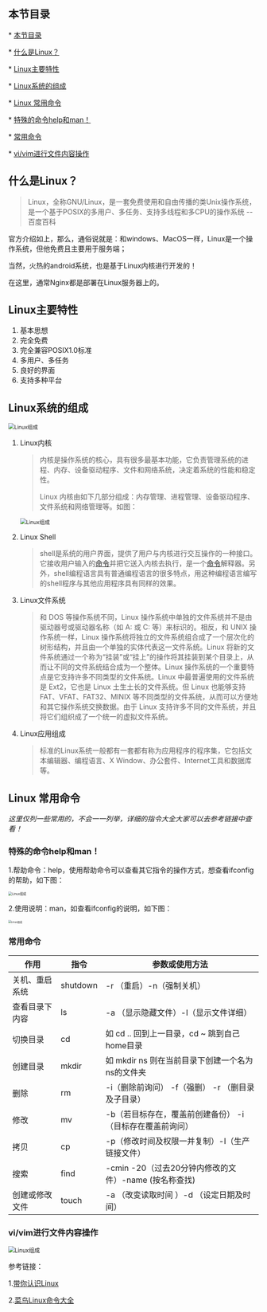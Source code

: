 ## 本节目录
  \* [本节目录](#本节目录)

  \* [什么是Linux？](#什么是linux)

  \* [Linux主要特性](#linux主要特性)

  \* [Linux系统的组成](#linux系统的组成)

  \* [Linux 常用命令](#linux-常用命令)

   \* [特殊的命令help和man！](#特殊的命令help和man)

   \* [常用命令](\u0023\u5e38\u7528\u547d\u4ee4)

   \* [vi/vim进行文件内容操作](#vivim进行文件内容操作)

## 什么是Linux？

> Linux，全称GNU/Linux，是一套免费使用和自由传播的类Unix操作系统，是一个基于POSIX的多用户、多任务、支持多线程和多CPU的操作系统 --百度百科

官方介绍如上，那么，通俗说就是：和windows、MacOS一样，Linux是一个操作系统，但他免费且主要用于服务端；

当然，火热的android系统，也是基于Linux内核进行开发的！

在这里，通常Nginx都是部署在Linux服务器上的。

## Linux主要特性

1. 基本思想
2. 完全免费
3. 完全兼容POSIX1.0标准
4. 多用户、多任务
5. 良好的界面
6. 支持多种平台

## Linux系统的组成

<img src="./image/shell.png" alt="Linux组成" style="zoom:75%;" align="center"/>

1. Linux内核

   > 内核是操作系统的核心，具有很多最基本功能，它负责管理系统的进程、内存、设备驱动程序、文件和网络系统，决定着系统的性能和稳定性。
   >
   > Linux 内核由如下几部分组成：内存管理、进程管理、设备驱动程序、文件系统和网络管理等。如图：

   <img src="./image/core.jpeg" alt="Linux组成" style="zoom:75%;" align="center"/>

2. Linux Shell

   > shell是系统的用户界面，提供了用户与内核进行交互操作的一种接口。它接收用户输入的[命令](https://www.linuxcool.com/)并把它送入内核去执行，是一个[命令](https://www.linuxcool.com/)解释器。另外，shell编程语言具有普通编程语言的很多特点，用这种编程语言编写的shell程序与其他应用程序具有同样的效果。

3. Linux文件系统

   > 和 DOS 等操作系统不同，Linux 操作系统中单独的文件系统并不是由驱动器号或驱动器名称（如 A: 或 C: 等）来标识的。相反，和 UNIX 操作系统一样，Linux 操作系统将独立的文件系统组合成了一个层次化的树形结构，并且由一个单独的实体代表这一文件系统。Linux 将新的文件系统通过一个称为“挂装”或“挂上”的操作将其挂装到某个目录上，从而让不同的文件系统结合成为一个整体。Linux 操作系统的一个重要特点是它支持许多不同类型的文件系统。Linux 中最普遍使用的文件系统是 Ext2，它也是 Linux 土生土长的文件系统。但 Linux 也能够支持 FAT、VFAT、FAT32、MINIX 等不同类型的文件系统，从而可以方便地和其它操作系统交换数据。由于 Linux 支持许多不同的文件系统，并且将它们组织成了一个统一的虚拟文件系统。

4. Linux应用组成

   > 标准的Linux系统一般都有一套都有称为应用程序的程序集，它包括文本编辑器、编程语言、X Window、办公套件、Internet工具和数据库等。

## Linux 常用命令

*这里仅列一些常用的，不会一一列举，详细的指令大全大家可以去参考链接中查看！*

### 特殊的命令help和man！

1.帮助命令：help，使用帮助命令可以查看其它指令的操作方式，想查看ifconfig的帮助，如下图：

<img src="./image/help.png" alt="Linux组成" style="zoom:45%;" align="center"/>

2.使用说明：man，如查看ifconfig的说明，如下图：

<img src="./image/man.png" alt="Linux组成" style="zoom:35%;" align="center"/>

### 常用命令

| 作用           | 指令     | 参数或使用方法                                             |
| -------------- | -------- | ---------------------------------------------------------- |
| 关机、重启系统 | shutdown | -r （重启）-n（强制关机）                                  |
| 查看目录下内容 | ls       | -a （显示隐藏文件）-l（显示文件详细）                      |
| 切换目录       | cd       | 如 cd .. 回到上一目录，cd ~ 跳到自己home目录               |
| 创建目录       | mkdir    | 如 mkdir ns 则在当前目录下创建一个名为ns的文件夹           |
| 删除           | rm       | -i（删除前询问） -f（强删） -r （删目录及子目录）          |
| 修改           | mv       | -b（若目标存在，覆盖前创建备份） -i （目标存在覆盖前询问） |
| 拷贝           | cp       | -p（修改时间及权限一并复制）-l（生产链接文件）             |
| 搜索           | find     | -cmin -20（过去20分钟内修改的文件）-name (按名称查找)      |
| 创建或修改文件 | touch    | -a （改变读取时间 ）-d （设定日期及时间）                  |

### vi/vim进行文件内容操作

<img src="./image/vi-vim.gif" alt="Linux组成" style="zoom:80%;" align="center"/>

参考链接：

1.[带你认识Linux](https://www.linuxprobe.com/linux-system-structure.html)

2.[菜鸟Linux命令大全](https://www.runoob.com/linux/linux-command-manual.html)

